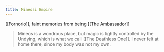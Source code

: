 ```yaml
---
title: Mineosi Empire
---
```


[[Fornorio]], faint memories from being [[The Ambassador]]

> Mineos is a wondrous place, but magic is tightly controlled by the Undying, which is what we call [[The Deathless One]]. I never felt at home there, since my body was not my own.